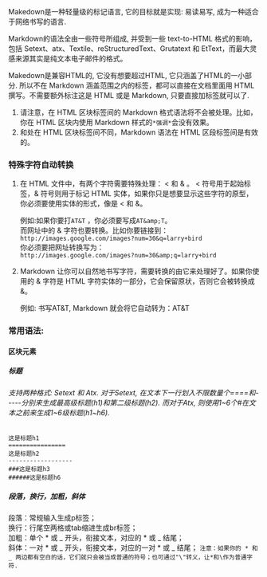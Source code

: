 Makedown是一种轻量级的标记语言, 它的目标就是实现: 易读易写, 成为一种适合于网络书写的语言.

Markdown的语法全由一些符号所组成, 并受到一些 text-to-HTML 格式的影响，包括 Setext、atx、Textile、reStructuredText、Grutatext 和 EtText，而最大灵感来源其实是纯文本电子邮件的格式。

Makedown是兼容HTML的, 它没有想要超过HTML, 它只涵盖了HTML的一小部分. 所以不在 Markdown 涵盖范围之内的标签，都可以直接在文档里面用 HTML 撰写。不需要额外标注这是 HTML 或是 Markdown, 只要直接加标签就可以了.

1. 请注意，在 HTML 区块标签间的 Markdown 格式语法将不会被处理。比如，你在 HTML 区块内使用 Markdown 样式的`*强调*`会没有效果。
2. 和处在 HTML 区块标签间不同，Markdown 语法在 HTML 区段标签间是有效的。

### 特殊字符自动转换

1. 在 HTML 文件中，有两个字符需要特殊处理： < 和 & 。 < 符号用于起始标签，& 符号则用于标记 HTML 实体，如果你只是想要显示这些字符的原型，你必须要使用实体的形式，像是 &lt; 和 &amp;。

   例如:如果你要打`AT&T` ，你必须要写成`AT&amp;T`。  
   而网址中的 & 字符也要转换。比如你要链接到：  
   `http://images.google.com/images?num=30&q=larry+bird`  
   你必须要把网址转换写为：  
   `http://images.google.com/images?num=30&amp;q=larry+bird`
2. Markdown 让你可以自然地书写字符，需要转换的由它来处理好了。如果你使用的 & 字符是 HTML 字符实体的一部分，它会保留原状，否则它会被转换成 &amp;。

   例如: 书写AT&T, Markdown 就会将它自动转为：AT&amp;T

### 常用语法:
#### 区块元素  
##### 标题
###### 支持两种格式: Setext 和 Atx. 对于Setext, 在文本下一行划入不限数量个====和-----分别来生成最高级标题(h1)和第二级标题(h2). 而对于Atx, 则使用1~6个#在文本之前来生成1~6级标题(h1~h6).  

`这是标题h1`  
`================`  
`这是标题h2`  
`------------------`  
`###这是标题h3`  
`######这是标题h6`

##### 段落，换行，加粗，斜体

段落：常规输入生成p标签；  
换行：行尾空两格或tab缩进生成br标签；  
加粗：单个 * 或 _ 开头，衔接文本，对应的 * 或 _ 结尾；  
斜体：一对 * 或 _ 开头，衔接文本，对应的一对 * 或 _ 结尾；
`注意：如果你的 * 和 _ 两边都有空白的话，它们就只会被当成普通的符号；也可通过"\"转义，让*和\作为普通字符.`
